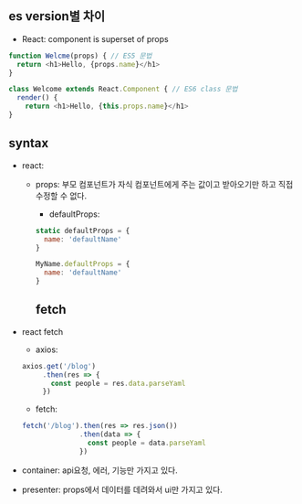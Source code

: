 ## es version별 차이

- React: component is superset of props <br>

```js
function Welcme(props) { // ES5 문법
  return <h1>Hello, {props.name}</h1>
}

class Welcome extends React.Component { // ES6 class 문법
  render() {
    return <h1>Hello, {this.props.name}</h1>
}
```

## syntax
- react:

  - props: 부모 컴포넌트가 자식 컴포넌트에게 주는 값이고 받아오기만 하고 직접 수정할 수 없다.

    - defaultProps:

    ```js
    static defaultProps = {
      name: 'defaultName'
    }

    MyName.defaultProps = {
      name: 'defaultName'
    }
    ```

    ## fetch
- react fetch
  - axios:

  ```js
  axios.get('/blog')
       .then(res => {
         const people = res.data.parseYaml
       })
  ```

  - fetch:

  ```js
  fetch('/blog').then(res => res.json())
                .then(data => {
                  const people = data.parseYaml
                })
  ```

- container: api요청, 에러, 기능만 가지고 있다.
- presenter: props에서 데이터를 데려와서 ui만 가지고 있다.
